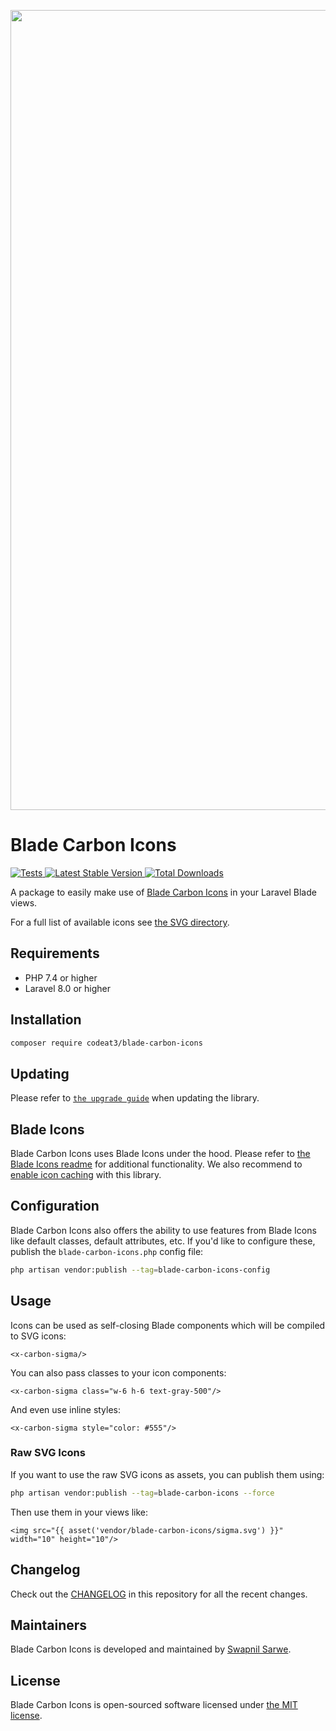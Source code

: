 <p align="center">
    <img src="./socialcard-blade-carbon-icons.png" width="1280" title="Social Card Blade Carbon Icons">
</p>

# Blade Carbon Icons

<a href="https://github.com/codeat3/blade-carbon-icons/actions?query=workflow%3ATests">
    <img src="https://github.com/codeat3/blade-carbon-icons/workflows/Tests/badge.svg" alt="Tests">
</a>
<a href="https://packagist.org/packages/codeat3/blade-carbon-icons">
    <img src="https://img.shields.io/packagist/v/codeat3/blade-carbon-icons" alt="Latest Stable Version">
</a>
<a href="https://packagist.org/packages/codeat3/blade-carbon-icons">
    <img src="https://img.shields.io/packagist/dt/codeat3/blade-carbon-icons" alt="Total Downloads">
</a>

A package to easily make use of [Blade Carbon Icons](https://github.com/carbon-design-system/carbon) in your Laravel Blade views.

For a full list of available icons see [the SVG directory](resources/svg).

## Requirements

- PHP 7.4 or higher
- Laravel 8.0 or higher

## Installation

```bash
composer require codeat3/blade-carbon-icons
```

## Updating

Please refer to [`the upgrade guide`](UPGRADE.md) when updating the library.

## Blade Icons

Blade Carbon Icons uses Blade Icons under the hood. Please refer to [the Blade Icons readme](https://github.com/blade-ui-kit/blade-icons) for additional functionality. We also recommend to [enable icon caching](https://github.com/blade-ui-kit/blade-icons#caching) with this library.

## Configuration

Blade Carbon Icons also offers the ability to use features from Blade Icons like default classes, default attributes, etc. If you'd like to configure these, publish the `blade-carbon-icons.php` config file:

```bash
php artisan vendor:publish --tag=blade-carbon-icons-config
```

## Usage

Icons can be used as self-closing Blade components which will be compiled to SVG icons:

```blade
<x-carbon-sigma/>
```

You can also pass classes to your icon components:

```blade
<x-carbon-sigma class="w-6 h-6 text-gray-500"/>
```

And even use inline styles:

```blade
<x-carbon-sigma style="color: #555"/>
```

### Raw SVG Icons

If you want to use the raw SVG icons as assets, you can publish them using:

```bash
php artisan vendor:publish --tag=blade-carbon-icons --force
```

Then use them in your views like:

```blade
<img src="{{ asset('vendor/blade-carbon-icons/sigma.svg') }}" width="10" height="10"/>
```

## Changelog

Check out the [CHANGELOG](CHANGELOG.md) in this repository for all the recent changes.

## Maintainers

Blade Carbon Icons is developed and maintained by [Swapnil Sarwe](https://swapnilsarwe.com).

## License

Blade Carbon Icons is open-sourced software licensed under [the MIT license](LICENSE.md).
